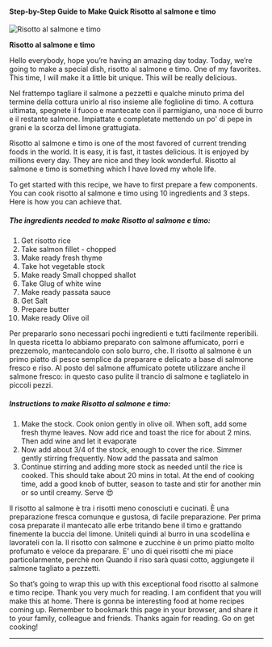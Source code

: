             

#### Step-by-Step Guide to Make Quick Risotto al salmone e timo

![Risotto al salmone e timo](https://img-global.cpcdn.com/recipes/8646a67a25bfd038/751x532cq70/risotto-al-salmone-e-timo-recipe-main-photo.jpg)

**Risotto al salmone e timo**

Hello everybody, hope you’re having an amazing day today. Today, we’re going to make a special dish, risotto al salmone e timo. One of my favorites. This time, I will make it a little bit unique. This will be really delicious.

Nel frattempo tagliare il salmone a pezzetti e qualche minuto prima del termine della cottura unirlo al riso insieme alle foglioline di timo. A cottura ultimata, spegnete il fuoco e mantecate con il parmigiano, una noce di burro e il restante salmone. Impiattate e completate mettendo un po' di pepe in grani e la scorza del limone grattugiata.

Risotto al salmone e timo is one of the most favored of current trending foods in the world. It is easy, it is fast, it tastes delicious. It is enjoyed by millions every day. They are nice and they look wonderful. Risotto al salmone e timo is something which I have loved my whole life.

To get started with this recipe, we have to first prepare a few components. You can cook risotto al salmone e timo using 10 ingredients and 3 steps. Here is how you can achieve that.

##### The ingredients needed to make Risotto al salmone e timo:

1.  Get risotto rice
2.  Take salmon fillet - chopped
3.  Make ready fresh thyme
4.  Take hot vegetable stock
5.  Make ready Small chopped shallot
6.  Take Glug of white wine
7.  Make ready passata sauce
8.  Get Salt
9.  Prepare butter
10.  Make ready Olive oil

Per prepararlo sono necessari pochi ingredienti e tutti facilmente reperibili. In questa ricetta lo abbiamo preparato con salmone affumicato, porri e prezzemolo, mantecandolo con solo burro, che. Il risotto al salmone è un primo piatto di pesce semplice da preparare e delicato a base di salmone fresco e riso. Al posto del salmone affumicato potete utilizzare anche il salmone fresco: in questo caso pulite il trancio di salmone e tagliatelo in piccoli pezzi.

##### Instructions to make Risotto al salmone e timo:

1.  Make the stock. Cook onion gently in olive oil. When soft, add some fresh thyme leaves. Now add rice and toast the rice for about 2 mins. Then add wine and let it evaporate
2.  Now add about 3/4 of the stock, enough to cover the rice. Simmer gently stirring frequently. Now add the passata and salmon
3.  Continue stirring and adding more stock as needed until the rice is cooked. This should take about 20 mins in total. At the end of cooking time, add a good knob of butter, season to taste and stir for another min or so until creamy. Serve 😍

Il risotto al salmone è tra i risotti meno conosciuti e cucinati. È una preparazione fresca comunque e gustosa, di facile preparazione. Per prima cosa preparate il mantecato alle erbe tritando bene il timo e grattando finemente la buccia del limone. Uniteli quindi al burro in una scodellina e lavorateli con la. Il risotto con salmone e zucchine è un primo piatto molto profumato e veloce da preparare. E' uno di quei risotti che mi piace particolarmente, perchè non Quando il riso sarà quasi cotto, aggiungete il salmone tagliato a pezzetti.

So that’s going to wrap this up with this exceptional food risotto al salmone e timo recipe. Thank you very much for reading. I am confident that you will make this at home. There is gonna be interesting food at home recipes coming up. Remember to bookmark this page in your browser, and share it to your family, colleague and friends. Thanks again for reading. Go on get cooking!

* * *